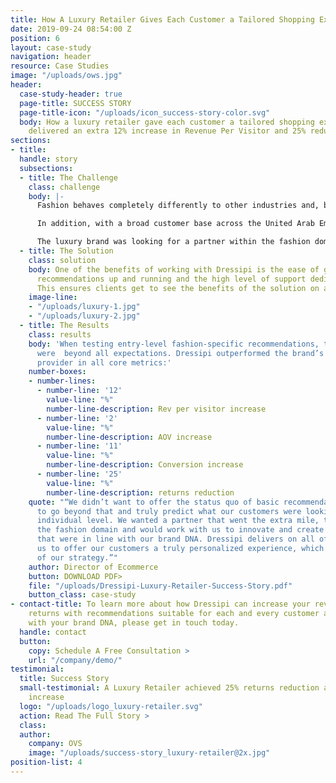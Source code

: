 ```yaml
---
title: How A Luxury Retailer Gives Each Customer a Tailored Shopping Experience
date: 2019-09-24 08:54:00 Z
position: 6
layout: case-study
navigation: header
resource: Case Studies
image: "/uploads/ows.jpg"
header:
  case-study-header: true
  page-title: SUCCESS STORY
  page-title-icon: "/uploads/icon_success-story-color.svg"
  body: How a luxury retailer gave each customer a tailored shopping experience and
    delivered an extra 12% increase in Revenue Per Visitor and 25% reduction in Returns
sections:
- title: 
  handle: story
  subsections:
  - title: The Challenge
    class: challenge
    body: |-
      Fashion behaves completely differently to other industries and, beyond that, customer expectations of the luxury market are different to that of the high street.

      In addition, with a broad customer base across the United Arab Emirates and Europe, providing recommendations was going to be particularly complex with the inclusion of both modest and non-modest dressers. Recommendations had to be suitable depending on the need of each customer.

      The luxury brand was looking for a partner within the fashion domain with which they could deliver the best possible shopping and dressing experience that went beyond the basics to enable a more predictive offering both in terms of the products and outfits a customer sees.
  - title: The Solution
    class: solution
    body: One of the benefits of working with Dressipi is the ease of getting the
      recommendations up and running and the high level of support dedicated throughout.
      This ensures clients get to see the benefits of the solution on an ongoing basis.
    image-line:
    - "/uploads/luxury-1.jpg"
    - "/uploads/luxury-2.jpg"
  - title: The Results
    class: results
    body: 'When testing entry-level fashion-specific recommendations, the improvements
      were  beyond all expectations. Dressipi outperformed the brand’s incumbent recommendation
      provider in all core metrics:'
    number-boxes:
    - number-lines:
      - number-line: '12'
        value-line: "%"
        number-line-description: Rev per visitor increase
      - number-line: '2'
        value-line: "%"
        number-line-description: AOV increase
      - number-line: '11'
        value-line: "%"
        number-line-description: Conversion increase
      - number-line: '25'
        value-line: "%"
        number-line-description: returns reduction
    quote: "“We didn’t want to offer the status quo of basic recommendations. We wanted
      to go beyond that and truly predict what our customers were looking for at an
      individual level. We wanted a partner that went the extra mile, truly understood
      the fashion domain and would work with us to innovate and create unique experiences
      that were in line with our brand DNA. Dressipi delivers on all of this and allows
      us to offer our customers a truly personalized experience, which is a key part
      of our strategy.”"
    author: Director of Ecommerce
    button: DOWNLOAD PDF>
    file: "/uploads/Dressipi-Luxury-Retailer-Success-Story.pdf"
    button_class: case-study
- contact-title: To learn more about how Dressipi can increase your revenue and reduce
    returns with recommendations suitable for each and every customer and always inline
    with your brand DNA, please get in touch today.
  handle: contact
  button:
    copy: Schedule A Free Consultation >
    url: "/company/demo/"
testimonial:
  title: Success Story
  small-testimonial: A Luxury Retailer achieved 25% returns reduction and 11% conversion
    increase
  logo: "/uploads/logo_luxury-retailer.svg"
  action: Read The Full Story >
  class: 
  author:
    company: OVS
    image: "/uploads/success-story_luxury-retailer@2x.jpg"
position-list: 4
---
```


